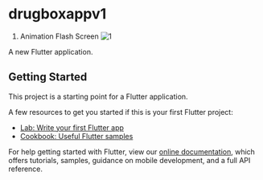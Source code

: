 # drugboxappv1
1. Animation Flash Screen
   ![1](https://github.com/mahadihanif/DrugBox/assets/32836778/fc16087c-7f41-407a-9679-72851228f694)
   
A new Flutter application.

## Getting Started

This project is a starting point for a Flutter application.

A few resources to get you started if this is your first Flutter project:

- [Lab: Write your first Flutter app](https://flutter.dev/docs/get-started/codelab)
- [Cookbook: Useful Flutter samples](https://flutter.dev/docs/cookbook)

For help getting started with Flutter, view our
[online documentation](https://flutter.dev/docs), which offers tutorials,
samples, guidance on mobile development, and a full API reference.
